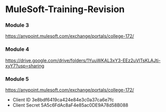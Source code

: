 # MuleSoft-Training-Revision

### Module 3
https://anypoint.mulesoft.com/exchange/portals/college-172/

### Module 4
https://drive.google.com/drive/folders/1YuuWKAL3xY3-EEz2uVlTsKLAJti-xyY7?usp=sharing

### Module 5
https://anypoint.mulesoft.com/exchange/portals/college-172/

* Client ID
3e8bdf6419ca424e84e3c0a37ca6e7fc
* Client Secret
5A5c6FdAc8aF4e85ac0DE9A78d58B088
